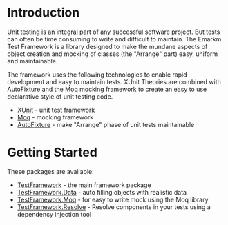 # Introduction

Unit testing is an integral part of any successful software project.  But tests can often be time consuming to write and difficult to maintain.  The Emarkm Test Framework is a library designed to make the mundane aspects of object creation and mocking of classes (the "Arrange" part) easy, uniform and maintainable.

The framework uses the following technologies to enable rapid development and easy to maintain tests.  XUnit Theories are combined with AutoFixture and the Moq mocking framework to create an easy to use declarative style of unit testing code.

- [XUnit](https://xunit.github.io/) - unit test framework 
- [Moq](https://github.com/moq/moq4) - mocking framework
- [AutoFixture](https://github.com/AutoFixture/AutoFixture) - make "Arrange" phase of unit tests maintainable

# Getting Started
These packages are available:
- [TestFramework](https://www.nuget.org/packages/Emarkm.TestFramework/) - the main framework package
- [TestFramework.Data](https://www.nuget.org/packages/Emarkm.TestFramework.Data/) - auto filling objects with realistic data
- [TestFramework.Moq](https://www.nuget.org/packages/Emarkm.TestFramework.Moq/) - for easy to write mock using the Moq library
- [TestFramework.Resolve](https://www.nuget.org/packages/Emarkm.TestFramework.Resolve/) - Resolve components in your tests using a dependency injection tool
